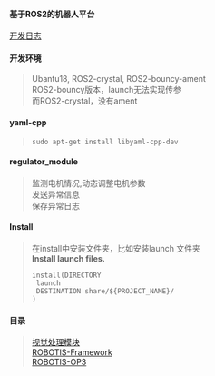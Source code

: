 #### 基于ROS2的机器人平台

[开发日志](develop_log.md)  

#### 开发环境
> Ubantu18, ROS2-crystal, ROS2-bouncy-ament    
> ROS2-bouncy版本，launch无法实现传参    
> 而ROS2-crystal，没有ament    

#### yaml-cpp  
> ```` sudo apt-get install libyaml-cpp-dev ````  

#### regulator_module  
> 监测电机情况,动态调整电机参数  
> 发送异常信息  
> 保存异常日志  

#### Install
> 在install中安装文件夹，比如安装launch 文件夹  
> **Install launch files.**
> ````
> install(DIRECTORY
>  launch
>  DESTINATION share/${PROJECT_NAME}/
> )
>````

#### 目录
> [视觉处理模块](Visual-Detector)  
> [ROBOTIS-Framework](ROBOTIS-Framework)  
> [ROBOTIS-OP3](ROBOTIS-OP3)  